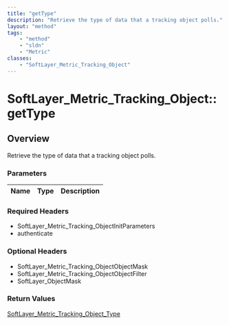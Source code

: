```yaml
---
title: "getType"
description: "Retrieve the type of data that a tracking object polls."
layout: "method"
tags:
    - "method"
    - "sldn"
    - "Metric"
classes:
    - "SoftLayer_Metric_Tracking_Object"
---
```

# SoftLayer_Metric_Tracking_Object::getType
## Overview 
Retrieve the type of data that a tracking object polls.

### Parameters 
|Name | Type | Description |
| --- | --- | --- |


### Required Headers
* SoftLayer_Metric_Tracking_ObjectInitParameters
* authenticate

### Optional Headers
* SoftLayer_Metric_Tracking_ObjectObjectMask
* SoftLayer_Metric_Tracking_ObjectObjectFilter
* SoftLayer_ObjectMask

### Return Values
<a href='/reference/datatypes/SoftLayer_Metric_Tracking_Object_Type'>SoftLayer_Metric_Tracking_Object_Type </a>
